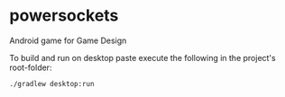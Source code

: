 # powersockets
Android game for Game Design


To build and run on desktop paste execute the following in the project's root-folder:

```
./gradlew desktop:run
```

